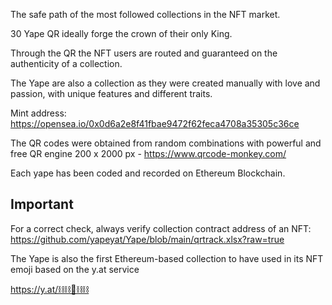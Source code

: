 The safe path of the most followed collections in the NFT market.

30 Yape QR ideally forge the crown of their only King.

Through the QR the NFT users are routed and guaranteed on the authenticity of a collection.

The Yape are also a collection as they were created manually with love and passion, 
with unique features and different traits.

Mint address: https://opensea.io/0x0d6a2e8f41fbae9472f62feca4708a35305c36ce

The QR codes were obtained from random combinations with powerful and free QR engine 200 x 2000 px - https://www.qrcode-monkey.com/

Each yape has been coded and recorded on Ethereum Blockchain.

Important
---------
For a correct check, always verify collection contract address of an NFT:
https://github.com/yapeyat/Yape/blob/main/qrtrack.xlsx?raw=true

The Yape is also the first Ethereum-based collection to have used in its NFT emoji based on the y.at service 

https://y.at/⛓⛓🦍⛓⛓


